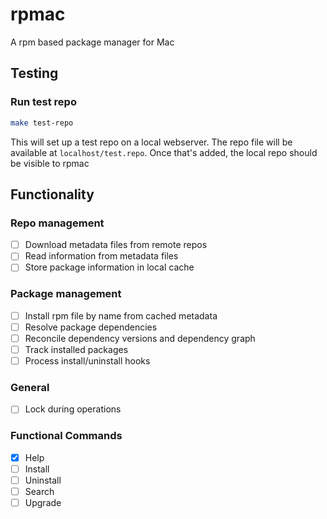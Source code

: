# rpmac
A rpm based package manager for Mac

## Testing

### Run test repo

```bash
make test-repo
```

This will set up a test repo on a local webserver.  The repo file will be available at `localhost/test.repo`. Once that's added, the local repo should be visible to rpmac

## Functionality

### Repo management
- [ ] Download metadata files from remote repos
- [ ] Read information from metadata files
- [ ] Store package information in local cache

### Package management
- [ ] Install rpm file by name from cached metadata
- [ ] Resolve package dependencies
- [ ] Reconcile dependency versions and dependency graph
- [ ] Track installed packages
- [ ] Process install/uninstall hooks

### General
- [ ] Lock during operations

### Functional Commands
- [x] Help
- [ ] Install
- [ ] Uninstall
- [ ] Search
- [ ] Upgrade
